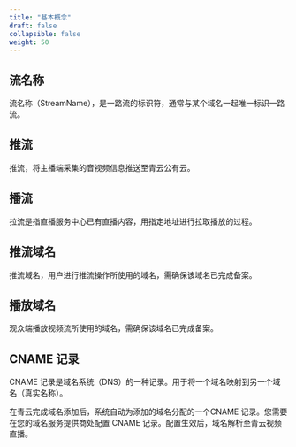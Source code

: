 ```yaml
---
title: "基本概念"
draft: false
collapsible: false
weight: 50
---
```


## 流名称

流名称（StreamName），是一路流的标识符，通常与某个域名一起唯一标识一路流。

## 推流

推流，将主播端采集的音视频信息推送至青云公有云。

## 播流

拉流是指直播服务中心已有直播内容，用指定地址进行拉取播放的过程。

## 推流域名

推流域名，用户进行推流操作所使用的域名，需确保该域名已完成备案。

## 播放域名

观众端播放视频流所使用的域名，需确保该域名已完成备案。

## CNAME 记录

CNAME 记录是域名系统（DNS）的一种记录。用于将一个域名映射到另一个域名（真实名称）。

在青云完成域名添加后，系统自动为添加的域名分配的一个CNAME 记录。您需要在您的域名服务提供商处配置 CNAME 记录。配置生效后，域名解析至青云视频直播。



